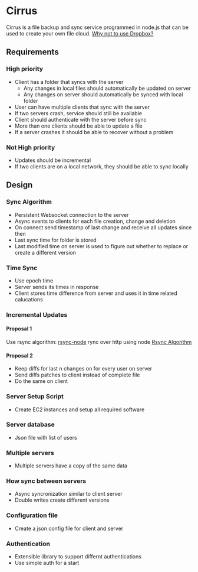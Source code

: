 Cirrus
======

Cirrus is a file backup and sync service programmed in node.js that can be used
to create your own file cloud. [Why not to use Dropbox?](http://dumpdropbox.com/)

Requirements
------------

### High priority ###

- Client has a folder that syncs with the server
  - Any changes in local files should automatically be updated on server
  - Any changes on server should automatically be synced with local folder
- User can have multiple clients that sync with the server
- If two servers crash, service should still be available
- Client should authenticate with the server before sync
- More than one clients should be able to update a file
- If a server crashes it should be able to recover without a problem

### Not High priority ###
- Updates should be incremental
- If two clients are on a local network, they should be able to sync locally


Design
------

### Sync Algorithm ###

- Persistent Websocket connection to the server
- Async events to clients for each file creation, change and deletion
- On connect send timestamp of last change and receive all updates since then
- Last sync time for folder is stored
- Last modified time on server is used to figure out whether to replace
  or create a different version

### Time Sync ###
- Use epoch time
- Server sends its times in response 
- Client stores time difference from server and uses it in time related
  calucations

### Incremental Updates ###

#### Proposal 1 ####
Use rsync algorithm: [rsync-node](https://github.com/ttezel/anchor) rync
over http using node
[Rsync Algorithm](http://www.samba.org/~tridge/phd_thesis.pdf)

#### Proposal 2 ####
- Keep diffs for last n changes on for every user on server
- Send diffs patches to client instead of complete file
- Do the same on client

### Server Setup Script ###
- Create EC2 instances and setup all required software

### Server database ###
- Json file with list of users

### Multiple servers ###
- Multiple servers have a copy of the same data

### How sync between servers ###
- Async syncronization similar to client server
- Double writes create different versions 

### Configuration file ###
- Create a json config file for client and server

### Authentication ###
- Extensible library to support differnt authentications
- Use simple auth for a start